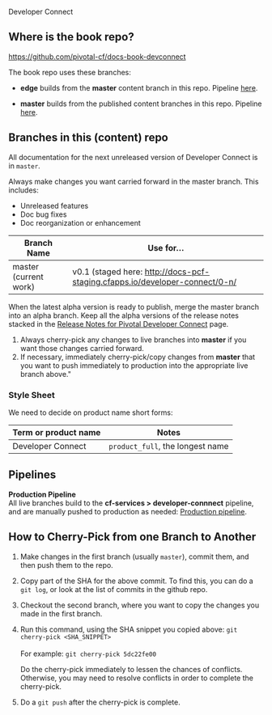 Developer Connect
## Where is the book repo?
https://github.com/pivotal-cf/docs-book-devconnect

The book repo uses these branches:

* **edge** builds from the **master** content branch in this repo.
Pipeline [here]().

* **master** builds from the published content branches in this repo.
Pipeline [here](https://concourse.run.pivotal.io/teams/cf-docs/pipelines/cf-services?group=devconnect).

## Branches in this (content) repo

All documentation for the next unreleased version of Developer Connect is in `master`.

Always make changes you want carried forward in the master branch. This includes:

* Unreleased features
* Doc bug fixes
* Doc reorganization or enhancement

| Branch Name| Use for… |
|------------| ---------|
| master (current work)    | v0.1 (staged here: http://docs-pcf-staging.cfapps.io/developer-connect/0-n/|

When the latest alpha version is ready to publish, merge the master branch into an alpha branch.
Keep all the alpha versions of the release notes stacked in the [Release Notes for Pivotal Developer Connect](http://docs-pcf-staging.cfapps.io/developer-connect/0-n/release-notes.html) page.

1. Always cherry-pick any changes to live branches into **master** if you want those changes carried forward.
2. If necessary, immediately cherry-pick/copy changes from **master** that you want to push immediately to production into the appropriate live branch above."

### Style Sheet

We need to decide on product name short forms:

| Term or product name | Notes |
|----------------------|-------|
| Developer Connect | `product_full`, the longest name |

## Pipelines

[//]: # "**Edge Pipeline**<br>
The `master` branch builds to the <br> <strong>cf-services-edge > developer-connect-edge</strong> pipeline, and does not go to production until release time: [Edge pipeline](). <br>"

**Production Pipeline**<br>
All live branches build to the <strong>cf-services > developer-connnect</strong> pipeline,
and are manually pushed to production as needed: [Production pipeline](https://concourse.run.pivotal.io/teams/cf-docs/pipelines/cf-services?group=devconnect).

## How to Cherry-Pick from one Branch to Another
1. Make changes in the first branch (usually `master`), commit them, and then push them to the repo.
2. Copy part of the SHA for the above commit. To find this, you can do a `git log`, or look at the list of commits in the github repo.
3. Checkout the second branch, where you want to copy the changes you made in the first branch.
4. Run this command, using the SHA snippet you copied above:
    `git cherry-pick <SHA_SNIPPET>`<br><br>
    For example: `git cherry-pick 5dc22fe00`

    Do the cherry-pick immediately to lessen the chances of conflicts.
    Otherwise, you may need to resolve conflicts in order to complete the cherry-pick.

5. Do a `git push` after the cherry-pick is complete.<br><br>
